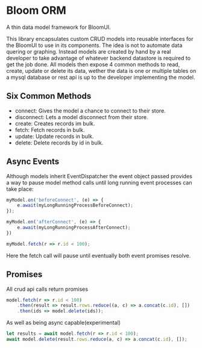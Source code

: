 # Bloom ORM

A thin data model framework for BloomUI.

This library encapsulates custom CRUD models into reusable interfaces for the BloomUI to use in its components.
The idea is not to automate data quering or graphing. Instead models are created by hand by a real developer to take advantage of whatever backend datastore is required to get the job done. All models then expose 4 common methods to read, create, update or delete its data, wether the data is one or multiple tables on a mysql database or rest api is up to the developer implementing the model.

## Six Common Methods

- connect: Gives the model a chance to connect to their store.
- disconnect: Lets a model disconnect from their store.
- create: Creates records im bulk.
- fetch: Fetch records in bulk.
- update: Update records in bulk.
- delete: Delete records by id in bulk.

## Async Events

Although models inherit EventDispatcher the event object passed provides a way to pause model method calls until long running event processes can take place:

```javascript
myModel.on('beforeConnect', (e) => {
    e.await(myLongRunningProcessBeforeConnect);
});

myModel.on('afterConnect', (e) => {
    e.await(myLongRunningProcessAfterConnect);
})

myModel.fetch(r => r.id < 100);
```
Here the fetch call will pause until eventually both event promises resolve.


## Promises

All crud api calls return promises

```javascript
model.fetch(r => r.id < 100)
    .then(result => result.rows.reduce((a, c) => a.concat(c.id), [])
    .then(ids => model.delete(ids));
```

As well as being async capable(experimental)

```javascript
let results = await model.fetch(r => r.id < 100);
await model.delete(result.rows.reduce(a, c) => a.concat(c.id), []);

```


